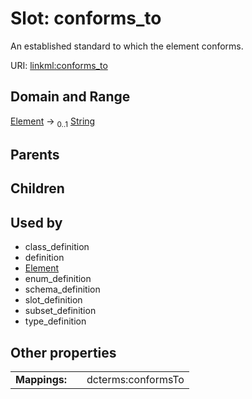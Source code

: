 
# Slot: conforms_to


An established standard to which the element conforms.

URI: [linkml:conforms_to](https://w3id.org/linkml/conforms_to)


## Domain and Range

[Element](Element.md) &#8594;  <sub>0..1</sub> [String](types/String.md)

## Parents


## Children


## Used by

 * class_definition
 * definition
 * [Element](Element.md)
 * enum_definition
 * schema_definition
 * slot_definition
 * subset_definition
 * type_definition

## Other properties

|  |  |  |
| --- | --- | --- |
| **Mappings:** | | dcterms:conformsTo |


